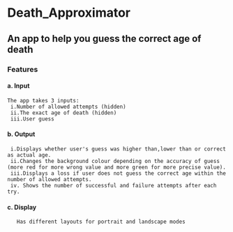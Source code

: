 # Death_Approximator

## An app to help you guess the correct age of death

### Features

#### a. Input
    The app takes 3 inputs:
     i.Number of allowed attempts (hidden)
     ii.The exact age of death (hidden)
     iii.User guess
  
#### b. Output 
     i.Displays whether user's guess was higher than,lower than or correct as actual age.
     ii.Changes the background colour depending on the accuracy of guess (more red for more wrong value and more green for more precise value).
     iii.Displays a loss if user does not guess the correct age within the number of allowed attempts.
     iv. Shows the number of successful and failure attempts after each try.
#### c. Display
       Has different layouts for portrait and landscape modes

